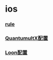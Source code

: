 # ios
### [rule](https://www.github.com/hualaX/ios/tree/main/rule)
### [QuantumultX配置](https://www.github.com/hualaX/ios/tree/main/quantumultX_profile.conf)
### [Loon配置](https://www.github.com/hualaX/ios/tree/main/loon_profile.conf)
